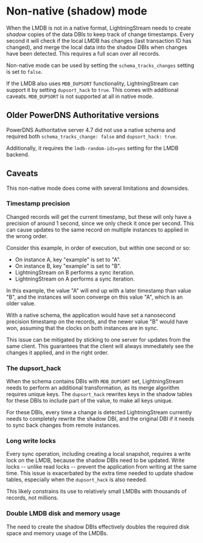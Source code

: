 
# Non-native (shadow) mode

When the LMDB is not in a native format, LightningStream needs to create _shadow_ copies of the data DBIs to keep track of
change timestamps. Every second it will check if the local LMDB has changes (last transaction ID has changed), and merge
the local data into the shadow DBIs when changes have been detected. This requires a full scan over all records.

Non-native mode can be used by setting the `schema_tracks_changes` setting is set to `false`.

If the LMDB also uses `MDB_DUPSORT` functionality, LightningStream can support it by setting `dupsort_hack` to `true`.
This comes with additional caveats. `MDB_DUPSORT` is not supported at all in native mode.

## Older PowerDNS Authoritative versions

PowerDNS Authoritative server 4.7 did not use a native schema and required both `schema_tracks_change: false` and
`dupsort_hack: true`.

Additionally, it requires the `lmdb-random-ids=yes` setting for the LMDB backend.


## Caveats

This non-native mode does come with several limitations and downsides.

### Timestamp precision

Changed records will get the current timestamp, but these will only have a precision of around 1 second, since we only
check it once per second. This can cause updates to the same record on multiple instances to applied in the wrong order.

Consider this example, in order of execution, but within one second or so:

- On instance A, key "example" is set to "A".
- On instance B, key "example" is set to "B".
- LightningStream on B performs a sync iteration. 
- LightningStream on A performs a sync iteration.

In this example, the value "A" will end up with a later timestamp than value "B", and the instances will soon converge
on this value "A", which is an older value.

With a native schema, the application would have set a nanosecond precision timestamp on the records, and the newer
value "B" would have won, assuming that the clocks on both instances are in sync.

This issue can be mitigated by sticking to one server for updates from the same client. This guarantees that the client
will always immediately see the changes it applied, and in the right order.

### The dupsort_hack

When the schema contains DBIs with `MDB_DUPSORT` set, LightningStream needs to perform an additional transformation, as
its merge algorithm requires unique keys. The `dupsort_hack` rewrites keys in the shadow tables for these DBIs to
include part of the value, to make all keys unique.

For these DBIs, every time a change is detected LightningStream currently needs to completely rewrite the shadow DBI, and
the original DBI if it needs to sync back changes from remote instances.

### Long write locks

Every sync operation, including creating a local snapshot, requires a write lock on the LMDB, because the shadow DBIs
need to be updated. Write locks -- unlike read locks -- prevent the application from writing at the same time. This
issue is exacerbated by the extra time needed to update shadow tables, especially when the `dupsort_hack` is also
needed.

This likely constrains its use to relatively small LMDBs with thousands of records, not millions.

### Double LMDB disk and memory usage

The need to create the shadow DBIs effectively doubles the required disk space and memory usage of the LMDBs.


